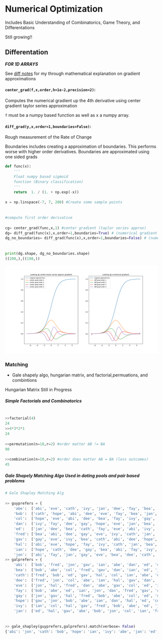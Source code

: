 # Numerical Optimization


Includes Basic Understanding of Combinatorics, Game Theory, and Differentations 

Still growing!!

## Differentation 

***FOR 1D ARRAYS***

See [diff notes](https://github.com/eddymina/numerical_optimization/blob/master/diff_notes.pdf) for my through mathematical explanation on gradient approximations

#### `center_grad(f,x,order,h=1e-2,precision=2)`:

Computes the numerical gradient up the 4th derivative using center gradient taylor series approximation 

`f` must be a numpy based function as well as x a numpy array. 

#### `diff_grad(y,x,order=1,boundaries=False)`:

Rough measurement of the Rate of Change

Boundaries includes creating a approximation of boundaries. This performs worse with higher order derivatives. Boundaries are approximated using one sided grads


```python
def func(x):     
	'''
	Float numpy based sigmoid
	function (Binary classification)
	'''            
	return  1. / (1. + np.exp(-x))

x = np.linspace(-7, 7, 200) #Create some sample points 


#compute first order derivative 

cg= center_grad(func,x,1) #center gradient (taylor series approx)
dg= diff_grad(func(x),x,order=1,boundaries=True) # (numerical gradient )
dg_no_boundaries= diff_grad(func(x),x,order=1,boundaries=False) # (numerical gradient w/o boundary approx )


print(dg.shape, dg_no_boundaries.shape)
((200,),((198,))
```

<p align="center"> 
<img src="sample_plots.png">
</p>


### Matching

- Gale shapely algo, hungarian matrix, and factorial,permuations, and combintions

Hungarian Matrix Still in Progress

##### Simple Factorials and Combinatorics 

```python

>>factorial(4) 
24
>>4*3*2*1
24

>>permutation(n=10,r=2) #order matter AB != BA
90

>>combination(n=10,r=2) #order does matter AB = BA (less outcomes)
45
```
##### Gale Shapely Matching Algo Used in dating pools and pair based problems

```python
# Gale Shapley Matching Alg

>> guyprefers = {
	'abe':  ['abi', 'eve', 'cath', 'ivy', 'jan', 'dee', 'fay', 'bea', 'hope', 'gay'],
	'bob':  ['cath', 'hope', 'abi', 'dee', 'eve', 'fay', 'bea', 'jan', 'ivy', 'gay'],
	'col':  ['hope', 'eve', 'abi', 'dee', 'bea', 'fay', 'ivy', 'gay', 'cath', 'jan'],
	'dan':  ['ivy', 'fay', 'dee', 'gay', 'hope', 'eve', 'jan', 'bea', 'cath', 'abi'],
	'ed':   ['jan', 'dee', 'bea', 'cath', 'fay', 'eve', 'abi', 'ivy', 'hope', 'gay'],
	'fred': ['bea', 'abi', 'dee', 'gay', 'eve', 'ivy', 'cath', 'jan', 'hope', 'fay'],
	'gav':  ['gay', 'eve', 'ivy', 'bea', 'cath', 'abi', 'dee', 'hope', 'jan', 'fay'],
	'hal':  ['abi', 'eve', 'hope', 'fay', 'ivy', 'cath', 'jan', 'bea', 'gay', 'dee'],
	'ian':  ['hope', 'cath', 'dee', 'gay', 'bea', 'abi', 'fay', 'ivy', 'jan', 'eve'],
	'jon':  ['abi', 'fay', 'jan', 'gay', 'eve', 'bea', 'dee', 'cath', 'ivy', 'hope']}
>> galprefers = {
	'abi':  ['bob', 'fred', 'jon', 'gav', 'ian', 'abe', 'dan', 'ed', 'col', 'hal'],
	'bea':  ['bob', 'abe', 'col', 'fred', 'gav', 'dan', 'ian', 'ed', 'jon', 'hal'],
	'cath': ['fred', 'bob', 'ed', 'gav', 'hal', 'col', 'ian', 'abe', 'dan', 'jon'],
	'dee':  ['fred', 'jon', 'col', 'abe', 'ian', 'hal', 'gav', 'dan', 'bob', 'ed'],
	'eve':  ['jon', 'hal', 'fred', 'dan', 'abe', 'gav', 'col', 'ed', 'ian', 'bob'],
	'fay':  ['bob', 'abe', 'ed', 'ian', 'jon', 'dan', 'fred', 'gav', 'col', 'hal'],
	'gay':  ['jon', 'gav', 'hal', 'fred', 'bob', 'abe', 'col', 'ed', 'dan', 'ian'],
	'hope': ['gav', 'jon', 'bob', 'abe', 'ian', 'dan', 'hal', 'ed', 'col', 'fred'],
	'ivy':  ['ian', 'col', 'hal', 'gav', 'fred', 'bob', 'abe', 'ed', 'jon', 'dan'],
	'jan':  ['ed', 'hal', 'gav', 'abe', 'bob', 'jon', 'col', 'ian', 'fred', 'dan']}


>> gale_shapley(guyprefers,galprefers).match(verbose= False)
{'abi': 'jon', 'cath': 'bob', 'hope': 'ian', 'ivy': 'abe', 'jan': 'ed', 'bea': 'fred', 'gay': 'gav', 'eve': 'hal', 'dee': 'col', 'fay': 'dan'}




